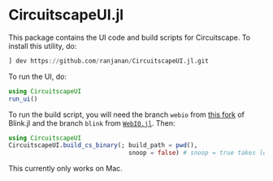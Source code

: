 # CircuitscapeUI.jl

This package contains the UI code and build scripts for Circuitscape. To install this utility, do: 
```julia
] dev https://github.com/ranjanan/CircuitscapeUI.jl.git
```

To run the UI, do:
```julia
using CircuitscapeUI
run_ui()
```

To run the build script, you will need the branch `webio` from [this fork](https://github.com/ranjanan/Blink.jl) of Blink.jl 
and the branch `blink` from [`WebIO.jl`](https://github.com/JuliaGizmos/WebIO.jl). Then: 
```julia
using CircuitscapeUI
CircuitscapeUI.build_cs_binary(; build_path = pwd(), 
                                 snoop = false) # snoop = true takes longer but removes most JIT overhead
```

This currently only works on Mac.
